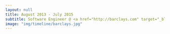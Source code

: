 ```yaml
---
layout: null
title: August 2013 - July 2015
subtitle: Software Engineer @ <a href="http://barclays.com" target="_blank">Barclays Investment Bank</a>
image: "img/timeline/barclays.jpg"
---
```

